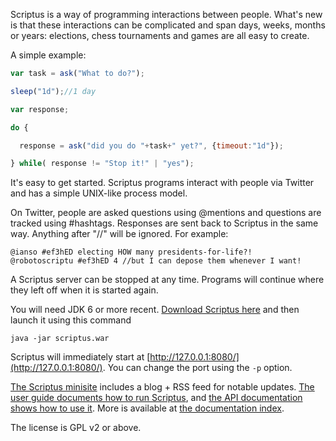 Scriptus is a way of programming interactions between people. What's new is that these interactions can be complicated and span days, weeks, months or years: elections, chess tournaments and games are all easy to create.

A simple example:

```javascript
var task = ask("What to do?");

sleep("1d");//1 day

var response;

do {

  response = ask("did you do "+task+" yet?", {timeout:"1d"});

} while( response != "Stop it!" | "yes");
```

It's easy to get started. Scriptus programs interact with people via Twitter and has a simple UNIX-like process model.

On Twitter, people are asked questions using @mentions and questions are tracked using #hashtags. Responses are sent back to Scriptus in the same way. Anything after "//" will be ignored. For example:

	@ianso #ef3hED electing HOW many presidents-for-life?!
	@robotoscriptu #ef3hED 4 //but I can depose them whenever I want!

A Scriptus server can be stopped at any time. Programs will continue where they left off when it is started again.

You will need JDK 6 or more recent. [Download Scriptus here](http://downloads.github.com/ianso/scriptus/scriptus.war) and then launch it using this command

```
java -jar scriptus.war
```

Scriptus will immediately start at [http://127.0.0.1:8080/](http://127.0.0.1:8080/). You can change the port using the `-p` option.

[The Scriptus minisite](http://ianso.github.com/scriptus/) includes a blog + RSS feed for notable updates. [The user guide documents how to run Scriptus](https://github.com/ianso/scriptus/blob/master/docs/userguide.md), and [the API documentation shows how to use it](https://github.com/ianso/scriptus/blob/master/docs/api.md). More is available at [the documentation index](https://github.com/ianso/scriptus/blob/master/docs/index.md).

The license is GPL v2 or above.

